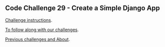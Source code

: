 ## Code Challenge 29 - Create a Simple Django App

[Challenge instructions](http://pybit.es/codechallenge29.html).

[To follow along with our challenges](https://github.com/pybites/challenges/blob/master/INSTALL.md).

[Previous challenges and About](http://pybit.es/pages/challenges.html).
